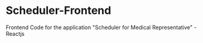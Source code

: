 # Scheduler-Frontend
Frontend Code for the application "Scheduler for Medical Representative" - Reactjs
